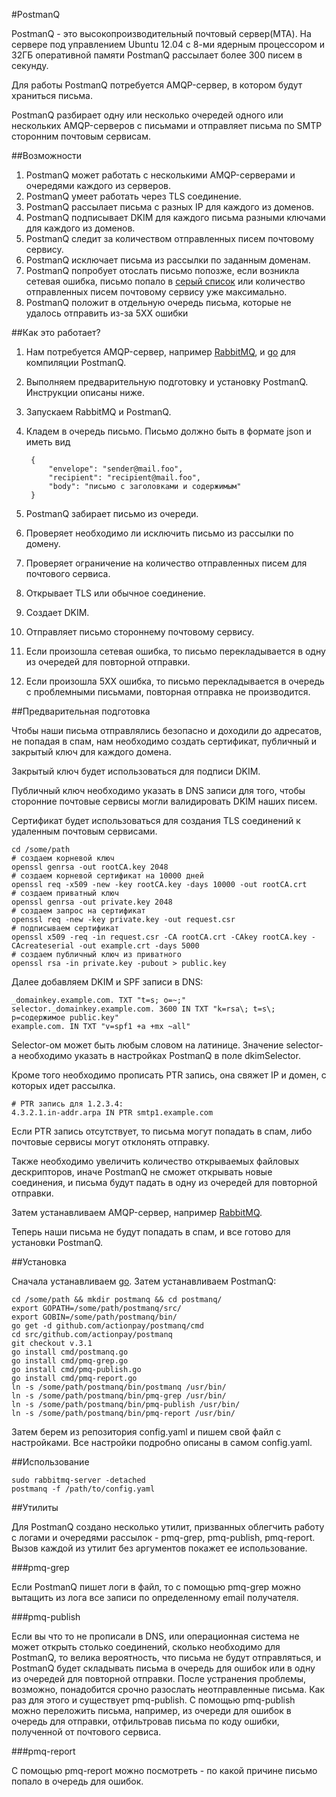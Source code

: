 #PostmanQ

PostmanQ - это высокопроизводительный почтовый сервер(MTA). 
На сервере под управлением Ubuntu 12.04 с 8-ми ядерным процессором и 32ГБ оперативной памяти 
PostmanQ рассылает более 300 писем в секунду.

Для работы PostmanQ потребуется AMQP-сервер, в котором будут храниться письма. 

PostmanQ разбирает одну или несколько очередей одного или нескольких AMQP-серверов с письмами и отправляет письма по SMTP сторонним почтовым сервисам.

##Возможности

1. PostmanQ может работать с несколькими AMQP-серверами и очередями каждого из серверов.
2. PostmanQ умеет работать через TLS соединение.
3. PostmanQ рассылает письма с разных IP для каждого из доменов.
4. PostmanQ подписывает DKIM для каждого письма разными ключами для каждого из доменов.
5. PostmanQ следит за количеством отправленных писем почтовому сервису.
6. PostmanQ исключает письма из рассылки по заданным доменам.
7. PostmanQ попробует отослать письмо попозже, если возникла сетевая ошибка, письмо попало в [серый список](http://ru.wikipedia.org/wiki/%D0%A1%D0%B5%D1%80%D1%8B%D0%B9_%D1%81%D0%BF%D0%B8%D1%81%D0%BE%D0%BA) или количество отправленных писем почтовому сервису уже максимально.
8. PostmanQ положит в отдельную очередь письма, которые не удалось отправить из-за 5ХХ ошибки

##Как это работает?

1. Нам потребуется AMQP-сервер, например [RabbitMQ](https://www.rabbitmq.com), и [go](http://golang.org/) для компиляции PostmanQ.
2. Выполняем предварительную подготовку и установку PostmanQ. Инструкции описаны ниже.
3. Запускаем RabbitMQ и PostmanQ.
4. Кладем в очередь письмо. Письмо должно быть в формате json и иметь вид
    
        {
            "envelope": "sender@mail.foo",
            "recipient": "recipient@mail.foo",
            "body": "письмо с заголовками и содержимым"
        }
    
5. PostmanQ забирает письмо из очереди.
6. Проверяет необходимо ли исключить письмо из рассылки по домену.
7. Проверяет ограничение на количество отправленных писем для почтового сервиса.
8. Открывает TLS или обычное соединение.
9. Создает DKIM.
10. Отправляет письмо стороннему почтовому сервису.
11. Если произошла сетевая ошибка, то письмо перекладывается в одну из очередей для повторной отправки.
12. Если произошла 5ХХ ошибка, то письмо перекладывается в очередь с проблемными письмами, повторная отправка не производится.

##Предварительная подготовка

Чтобы наши письма отправлялись безопасно и доходили до адресатов, не попадая в спам, нам необходимо создать сертификат, публичный и закрытый ключ для каждого домена.

Закрытый ключ будет использоваться для подписи DKIM. 

Публичный ключ необходимо указать в DNS записи для того, чтобы сторонние почтовые сервисы могли валидировать DKIM наших писем.

Сертификат будет использоваться для создания TLS соединений к удаленным почтовым сервисами.

    cd /some/path
    # создаем корневой ключ
    openssl genrsa -out rootCA.key 2048 
    # создаем корневой сертификат на 10000 дней
    openssl req -x509 -new -key rootCA.key -days 10000 -out rootCA.crt
    # создаем приватный ключ
    openssl genrsa -out private.key 2048
    # создаем запрос на сертификат
    openssl req -new -key private.key -out request.csr
    # подписываем сертификат
    openssl x509 -req -in request.csr -CA rootCA.crt -CAkey rootCA.key -CAcreateserial -out example.crt -days 5000
    # создаем публичный ключ из приватного
    openssl rsa -in private.key -pubout > public.key
        
Далее добавляем DKIM и SPF записи в DNS:
       
    _domainkey.example.com. TXT "t=s; o=~;"
    selector._domainkey.example.com. 3600 IN TXT "k=rsa\; t=s\; p=содержимое public.key" 
    example.com. IN TXT "v=spf1 +a +mx ~all"
    
Selector-ом может быть любым словом на латинице. Значение selector-а необходимо указать в настройках PostmanQ в поле dkimSelector.
    
Кроме того необходимо прописать PTR запись, она свяжет IP и домен, с которых идет рассылка. 

    # PTR запись для 1.2.3.4:
    4.3.2.1.in-addr.arpa IN PTR smtp1.example.com

Если PTR запись отсутствует, то письма могут попадать в спам, либо почтовые сервисы могут отклонять отправку.

Также необходимо увеличить количество открываемых файловых дескрипторов, иначе PostmanQ не сможет открывать новые соединения, и письма будут падать в одну из очередей для повторной отправки.

Затем устанавливаем AMQP-сервер, например [RabbitMQ](https://www.rabbitmq.com).
    
Теперь наши письма не будут попадать в спам, и все готово для установки PostmanQ.

##Установка

Сначала уcтанавливаем [go](http://golang.org/doc/install). Затем устанавливаем PostmanQ:

    cd /some/path && mkdir postmanq && cd postmanq/
    export GOPATH=/some/path/postmanq/src/
    export GOBIN=/some/path/postmanq/bin/
    go get -d github.com/actionpay/postmanq/cmd
    cd src/github.com/actionpay/postmanq
    git checkout v.3.1
    go install cmd/postmanq.go
    go install cmd/pmq-grep.go
    go install cmd/pmq-publish.go
    go install cmd/pmq-report.go
    ln -s /some/path/postmanq/bin/postmanq /usr/bin/
    ln -s /some/path/postmanq/bin/pmq-grep /usr/bin/
    ln -s /some/path/postmanq/bin/pmq-publish /usr/bin/
    ln -s /some/path/postmanq/bin/pmq-report /usr/bin/
    
Затем берем из репозитория config.yaml и пишем свой файл с настройками. Все настройки подробно описаны в самом config.yaml.

##Использование

    sudo rabbitmq-server -detached
    postmanq -f /path/to/config.yaml
    
##Утилиты

Для PostmanQ создано несколько утилит, призванных облегчить работу с логами и очередями рассылок - pmq-grep, pmq-publish, pmq-report.
Вызов каждой из утилит без аргументов покажет ее использование.

###pmq-grep

Если PostmanQ пишет логи в файл, то с помощью pmq-grep можно вытащить из лога все записи по определенному email получателя.

###pmq-publish

Если вы что то не прописали в DNS, или операционная система не может открыть столько соединений, сколько необходимо для PostmanQ, то велика вероятность, 
что письма не будут отправляться, и PostmanQ будет складывать письма в очередь для ошибок или в одну из очередей для повторной отправки.
После устранения проблемы, возможно, понадобится срочно разослать неотправленные письма. Как раз для этого и существует pmq-publish.
С помощью pmq-publish можно переложить письма, например, из очереди для ошибок в очередь для отправки, отфильтровав письма по коду ошибки, полученной от почтового сервиса.

###pmq-report

С помощью pmq-report можно посмотреть - по какой причине письмо попало в очередь для ошибок.  